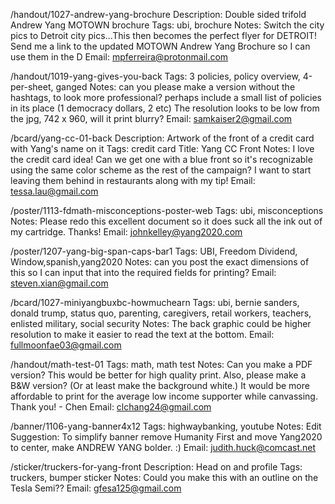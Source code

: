 /handout/1027-andrew-yang-brochure
Description: Double sided trifold Andrew Yang MOTOWN brochure
Tags: ubi, brochure
Notes: Switch the city pics to Detroit city pics...This then becomes the perfect flyer for DETROIT! Send me a link to the updated MOTOWN Andrew Yang Brochure so I can use them in the D
Email: mpferreira@protonmail.com

/handout/1019-yang-gives-you-back
Tags: 3 policies, policy overview, 4-per-sheet, ganged
Notes: can you please make a version without the hashtags, to look more professional? perhaps include a small list of policies in its place (1 democracy dollars, 2 etc) The resolution looks to be low from the jpg, 742 x 960, will it print blurry?
Email: samkaiser2@gmail.com

/bcard/yang-cc-01-back
Description: Artwork of the front of a credit card with Yang's name on it
Tags: credit card
Title: Yang CC Front
Notes: I love the credit card idea! Can we get one with a blue front so it's recognizable using the same color scheme as the rest of the campaign? I want to start leaving them behind in restaurants along with my tip!
Email: tessa.lau@gmail.com

/poster/1113-fdmath-misconceptions-poster-web
Tags: ubi, misconceptions
Notes: Please redo this excellent document so it does suck all the ink out of my cartridge. Thanks!
Email: johnkelley@yang2020.com

/poster/1207-yang-big-span-caps-bar1
Tags: UBI, Freedom Dividend, Window,spanish,yang2020
Notes: can you post the exact dimensions of this so I can input that into the required fields for printing?
Email: steven.xian@gmail.com

/bcard/1027-miniyangbuxbc-howmuchearn
Tags: ubi, bernie sanders, donald trump, status quo, parenting, caregivers, retail workers, teachers, enlisted military, social security
Notes: The back graphic could be higher resolution to make it easier to read the text at the bottom.
Email: fullmoonfae03@gmail.com

/handout/math-test-01
Tags: math, math test
Notes: Can you make a PDF version? This would be better for high quality print. Also, please make a B&W version? (Or at least make the background white.) It would be more affordable to print for the average low income supporter while canvassing. Thank you! - Chen
Email: clchang24@gmail.com

/banner/1106-yang-banner4x12
Tags: highwaybanking, youtube
Notes: Edit Suggestion: To simplify banner remove Humanity First and move Yang2020 to center, make ANDREW YANG bolder. :)
Email: judith.huck@comcast.net

/sticker/truckers-for-yang-front
Description: Head on and profile
Tags: truckers, bumper sticker
Notes: Could you make this with an outline on the Tesla Semi??
Email: gfesa125@gmail.com
